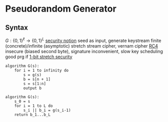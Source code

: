 # Pseudorandom Generator
## Syntax
$G : \{0, 1\}^\ell \to \{0, 1\}^L$
	[security notion](security-notion.md)
seed as input, generate keystream
	finite (concrete)/infinite (asymptotic) stretch
	stream cipher, vernam cipher
	[RC4](https://en.wikipedia.org/wiki/RC4)
		insecure (biased second byte), signature inconvenient, slow
key scheduling
good prg if [1-bit stretch security](security-notion.md)
```
algorithm G(s):
	for i = 1 to infinity do
		s = g(s)
		b = s[n + 1]
		s = s[1:n]
		output b

algorithm G(s):
	s_0 = s
	for i = 1 to L do
		s_i || b_i = g(s_i-1)
	return b_1...b_L
```